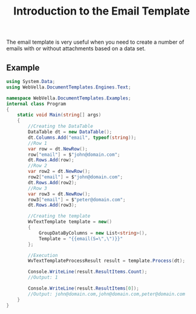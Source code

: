 ﻿---
order: 1
title: Introduction to the Email Template
menu: Introduction
toc: false
---
The email template is very useful when you need to create a number of emails with or without attachments based on a data set.
## Example
```csharp
using System.Data;
using WebVella.DocumentTemplates.Engines.Text;

namespace WebVella.DocumentTemplates.Examples;
internal class Program
{
	static void Main(string[] args)
	{
		//Creating the DataTable
		DataTable dt = new DataTable();
		dt.Columns.Add("email", typeof(string));
		//Row 1
		var row = dt.NewRow();
		row["email"] = $"john@domain.com";
		dt.Rows.Add(row);
		//Row 2
		var row2 = dt.NewRow();
		row2["email"] = $"john@domain.com";
		dt.Rows.Add(row2);
		//Row 3
		var row3 = dt.NewRow();
		row3["email"] = $"peter@domain.com";
		dt.Rows.Add(row3);

		//Creating the template
		WvTextTemplate template = new()
		{
			GroupDataByColumns = new List<string>(),
			Template = "{{email(S=\",\")}}"
		};

		//Execution
		WvTextTemplateProcessResult result = template.Process(dt);

		Console.WriteLine(result.ResultItems.Count);
		//Output: 1

		Console.WriteLine(result.ResultItems[0]);
		//Output: john@domain.com,john@domain.com,peter@domain.com
	}
}
```